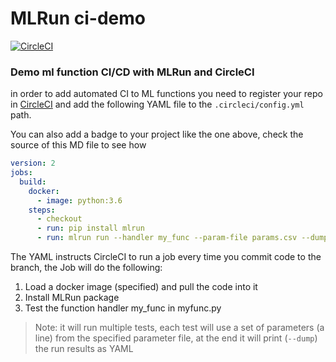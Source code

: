 # MLRun ci-demo

[![CircleCI](https://circleci.com/gh/mlrun/ci-demo/tree/master.svg?style=svg)](https://circleci.com/gh/mlrun/ci-demo/tree/master)

### Demo ml function CI/CD with MLRun and CircleCI

in order to add automated CI to ML functions you need to register your repo in [CircleCI](https://circleci.com/) and add the following YAML file to the `.circleci/config.yml` path.

You can also add a badge to your project like the one above, check the source of this MD file to see how

```yaml
version: 2
jobs:
  build:
    docker: 
      - image: python:3.6
    steps:
      - checkout
      - run: pip install mlrun
      - run: mlrun run --handler my_func --param-file params.csv --dump myfunc.py
```

The YAML instructs CircleCI to run a job every time you commit code to the branch, the Job will do the following:

1. Load a docker image (specified) and pull the code into it
2. Install MLRun package 
3. Test the function handler my_func in myfunc.py

> Note: it will run multiple tests, each test will use a set of parameters (a line) from the specified parameter file, at the end it will print (`--dump`) the run results as YAML
